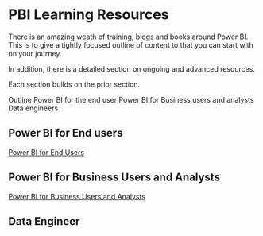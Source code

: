 # PBI Learning Resources

There is an amazing weath of training, blogs and books around Power BI.  This is to give a tightly focused outline of content to that you can start with on your journey.  

In addition, there is a detailed section on ongoing and advanced resources.   

Each section builds on the prior section.  

Outline
  Power BI for the end user
  Power BI for Business users and analysts
  Data engineers 


## Power BI for End users
[Power BI for End Users](https://github.com/wgbrown/PBILearningResources/blob/85bfbc046233e3a217ba11c932f88f6d4a1405a9/End%20Users/End%20Users)

## Power BI for Business Users and Analysts
[Power BI for Business Users and Analysts](https://github.com/wgbrown/PBILearningResources/blob/79c868b5d8cf0b447b79499f44dc66124ceb2b75/PBI%20Analysts/PBI%20end%20users)



## Data Engineer


## 
